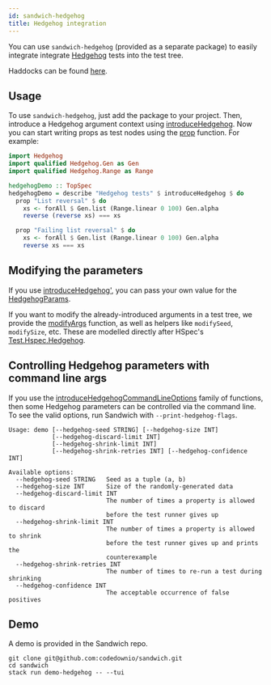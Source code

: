 ```yaml
---
id: sandwich-hedgehog
title: Hedgehog integration
---
```


You can use `sandwich-hedgehog` (provided as a separate package) to easily integrate integrate [Hedgehog](https://hedgehog.qa/) tests into the test tree.

Haddocks can be found [here](http://hackage.haskell.org/package/sandwich-hedgehog/docs/Test-Sandwich-Hedgehog.html).

## Usage

To use `sandwich-hedgehog`, just add the package to your project. Then, introduce a Hedgehog argument context using [introduceHedgehog](http://hackage.haskell.org/package/sandwich-hedgehog/docs/Test-Sandwich-Hedgehog.html#v:introduceHedgehog). Now you can start writing props as test nodes using the [prop](http://hackage.haskell.org/package/sandwich-hedgehog/docs/Test-Sandwich-Hedgehog.html#v:prop) function. For example:

```haskell title="https://github.com/codedownio/sandwich/blob/master/demos/demo-hedgehog/app/Main.hs"
import Hedgehog
import qualified Hedgehog.Gen as Gen
import qualified Hedgehog.Range as Range

hedgehogDemo :: TopSpec
hedgehogDemo = describe "Hedgehog tests" $ introduceHedgehog $ do
  prop "List reversal" $ do
    xs <- forAll $ Gen.list (Range.linear 0 100) Gen.alpha
    reverse (reverse xs) === xs

  prop "Failing list reversal" $ do
    xs <- forAll $ Gen.list (Range.linear 0 100) Gen.alpha
    reverse xs === xs
```

## Modifying the parameters

If you use [introduceHedgehog'](http://hackage.haskell.org/package/sandwich-hedgehog/docs/Test-Sandwich-Hedgehog.html#v:introduceHedgehog'), you can pass your own value for the [HedgehogParams](https://hackage.haskell.org/package/sandwich-hedgehog/docs/Test-Sandwich-Hedgehog.html#t:HedgehogParams).

If you want to modify the already-introduced arguments in a test tree, we provide the [modifyArgs](http://hackage.haskell.org/package/sandwich-hedgehog/docs/Test-Sandwich-Hedgehog.html#v:modifyArgs) function, as well as helpers like `modifySeed`, `modifySize`, etc. These are modelled directly after HSpec's [Test.Hspec.Hedgehog](https://hackage.haskell.org/package/hspec-hedgehog/docs/Test-Hspec-Hedgehog.html).

## Controlling Hedgehog parameters with command line args

If you use the [introduceHedgehogCommandLineOptions](http://hackage.haskell.org/package/sandwich-hedgehog/docs/Test-Sandwich-Hedgehog.html#v:introduceHedgehogCommandLineOptions) family of functions, then some Hedgehog parameters can be controlled via the command line. To see the valid options, run Sandwich with `--print-hedgehog-flags`.

```shell
Usage: demo [--hedgehog-seed STRING] [--hedgehog-size INT]
            [--hedgehog-discard-limit INT]
            [--hedgehog-shrink-limit INT]
            [--hedgehog-shrink-retries INT] [--hedgehog-confidence INT]

Available options:
  --hedgehog-seed STRING   Seed as a tuple (a, b)
  --hedgehog-size INT      Size of the randomly-generated data
  --hedgehog-discard-limit INT
                           The number of times a property is allowed to discard
                           before the test runner gives up
  --hedgehog-shrink-limit INT
                           The number of times a property is allowed to shrink
                           before the test runner gives up and prints the
                           counterexample
  --hedgehog-shrink-retries INT
                           The number of times to re-run a test during shrinking
  --hedgehog-confidence INT
                           The acceptable occurrence of false positives
```

## Demo

A demo is provided in the Sandwich repo.

```shell
git clone git@github.com:codedownio/sandwich.git
cd sandwich
stack run demo-hedgehog -- --tui
```

